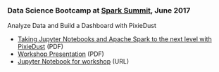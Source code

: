 
### Data Science Bootcamp at [Spark Summit](https://spark-summit.org/), June 2017
Analyze Data and Build a Dashboard with PixieDust
* [Taking Jupyter Notebooks and Apache Spark to the next level with PixieDust](https://github.com/ibm-cds-labs/pixiedust-workshops/raw/master/2017-June-Spark-Summit-San-Francisco-CA/Spark-Summit-West-2017-taking-Jupyter-Notebooks-and-Apache-Spark-to-the-next-level-with-pixiedust.pdf) (PDF)
 * [Workshop Presentation](https://github.com/ibm-cds-labs/pixiedust-workshops/blob/master/2017-June-Spark-Summit-San-Francisco-CA/datasciencebootcampwithpixiedust_presentation.pdf) (PDF)
 * [Jupyter Notebook for workshop](https://raw.githubusercontent.com/ibm-cds-labs/pixiedust-workshops/master/2017-June-Spark-Summit-San-Francisco-CA/Spark%20Summit%20PixieDust%20Bootcamp.ipynb) (URL)
